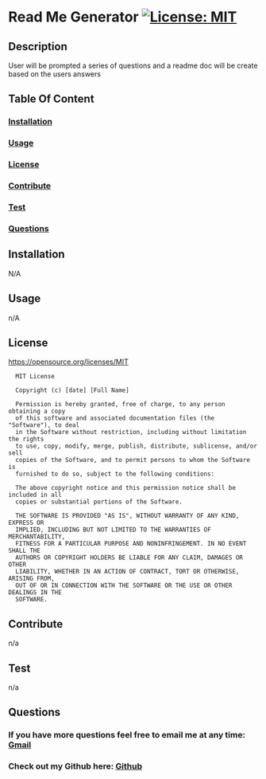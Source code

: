 # Read Me Generator [![License: MIT](https://img.shields.io/badge/License-MIT-yellow.svg)](https://opensource.org/licenses/MIT)
## Description
 User will be prompted a series of questions and a readme doc will be create based on the users answers
## Table Of Content
  ### [Installation](#installation)
  ### [Usage](#usage)
  ### [License](#license)
  ### [Contribute](#contribute)
  ### [Test](#test)
  ### [Questions](#questions)

## Installation
  N/A

## Usage
  n/A

## License
  https://opensource.org/licenses/MIT
  
      MIT License

      Copyright (c) [date] [Full Name]
      
      Permission is hereby granted, free of charge, to any person obtaining a copy
      of this software and associated documentation files (the "Software"), to deal
      in the Software without restriction, including without limitation the rights
      to use, copy, modify, merge, publish, distribute, sublicense, and/or sell
      copies of the Software, and to permit persons to whom the Software is
      furnished to do so, subject to the following conditions:
      
      The above copyright notice and this permission notice shall be included in all
      copies or substantial portions of the Software.
      
      THE SOFTWARE IS PROVIDED "AS IS", WITHOUT WARRANTY OF ANY KIND, EXPRESS OR
      IMPLIED, INCLUDING BUT NOT LIMITED TO THE WARRANTIES OF MERCHANTABILITY,
      FITNESS FOR A PARTICULAR PURPOSE AND NONINFRINGEMENT. IN NO EVENT SHALL THE
      AUTHORS OR COPYRIGHT HOLDERS BE LIABLE FOR ANY CLAIM, DAMAGES OR OTHER
      LIABILITY, WHETHER IN AN ACTION OF CONTRACT, TORT OR OTHERWISE, ARISING FROM,
      OUT OF OR IN CONNECTION WITH THE SOFTWARE OR THE USE OR OTHER DEALINGS IN THE
      SOFTWARE.

## Contribute
  n/a

## Test
n/a

## Questions
  ### If you have more questions feel free to email me at any time: [Gmail](alex.code29@gmail.com)
  ### Check out my Github here: [Github](https://www.github.com/alexurielcontreras)
